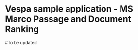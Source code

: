<!-- Copyright Verizon Media. Licensed under the terms of the Apache 2.0 license. See LICENSE in the project root.-->

# Vespa sample application - MS Marco Passage and Document Ranking 

#To be updated

